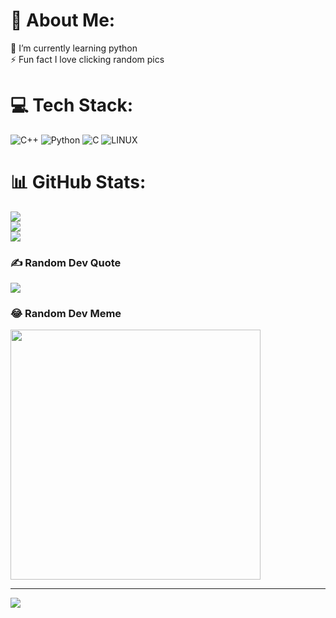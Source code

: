 # 💫 About Me:
🌱 I’m currently learning python<br>⚡ Fun fact I love clicking random pics


# 💻 Tech Stack:
![C++](https://img.shields.io/badge/c++-%2300599C.svg?style=for-the-badge&logo=c%2B%2B&logoColor=white) ![Python](https://img.shields.io/badge/python-3670A0?style=for-the-badge&logo=python&logoColor=ffdd54) ![C](https://img.shields.io/badge/c-%2300599C.svg?style=for-the-badge&logo=c&logoColor=white) ![LINUX](https://img.shields.io/badge/Linux-FCC624?style=for-the-badge&logo=linux&logoColor=black)
# 📊 GitHub Stats:
![](https://github-readme-stats.vercel.app/api?username=dc-heya&theme=dark&hide_border=true&include_all_commits=true&count_private=true)<br/>
![](https://github-readme-streak-stats.herokuapp.com/?user=dc-heya&theme=dark&hide_border=true)<br/>
![](https://github-readme-stats.vercel.app/api/top-langs/?username=dc-heya&theme=dark&hide_border=true&include_all_commits=true&count_private=true&layout=compact)

### ✍️ Random Dev Quote
![](https://quotes-github-readme.vercel.app/api?type=horizontal&theme=radical)

### 😂 Random Dev Meme
<img src='https://randommeme-five.vercel.app/' style="height: 400px;"/>

---
[![](https://visitcount.itsvg.in/api?id=dc-heya&icon=0&color=0)](https://visitcount.itsvg.in)

<!-- Proudly created with GPRM ( https://gprm.itsvg.in ) -->
